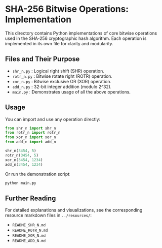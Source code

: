 # SHA-256 Bitwise Operations: Implementation

This directory contains Python implementations of core bitwise operations used in the SHA-256 cryptographic hash algorithm. Each operation is implemented in its own file for clarity and modularity.

## Files and Their Purpose

- `shr_n.py`   : Logical right shift (SHR) operation.
- `rotr_n.py`  : Bitwise rotate right (ROTR) operation.
- `xor_n.py`   : Bitwise exclusive OR (XOR) operation.
- `add_n.py`   : 32-bit integer addition (modulo 2^32).
- `main.py`    : Demonstrates usage of all the above operations.

## Usage

You can import and use any operation directly:

```python
from shr_n import shr_n
from rotr_n import rotr_n
from xor_n import xor_n
from add_n import add_n

shr_n(3454, 5)
rotr_n(3454, 5)
xor_n(3454, 1234)
add_n(3454, 1234)
```

Or run the demonstration script:

```sh
python main.py
```

## Further Reading
For detailed explanations and visualizations, see the corresponding resource markdown files in `../resources/`:
- `README_SHR_N.md`
- `README_ROTR_N.md`
- `README_XOR_N.md`
- `README_ADD_N.md`
